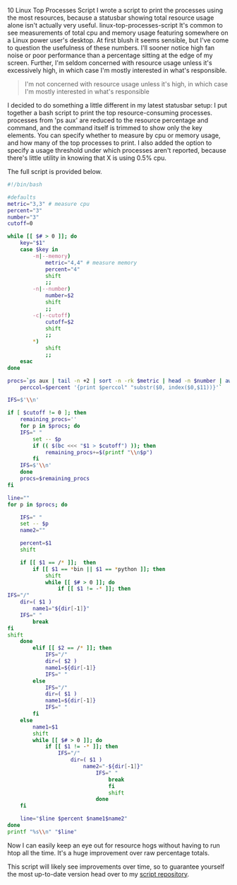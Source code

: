 10	Linux Top Processes Script	I wrote a script to print the processes using the most resources, because a statusbar showing total resource usage alone isn't actually very useful.	linux-top-processes-script	It's common to see measurements of total cpu and memory usage featuring somewhere on a Linux power user's desktop. At first blush it seems sensible, but I've come to question the usefulness of these numbers. I'll sooner notice high fan noise or poor performance than a percentage sitting at the edge of my screen. Further, I'm seldom concerned with resource usage unless it's excessively high, in which case I'm mostly interested in what's responsible.
>I'm not concerned with resource usage unless it's high, in which case I'm mostly interested in what's responsible

I decided to do something a little different in my latest statusbar setup: I put together a bash script to print the top resource-consuming processes. processes from 'ps aux' are reduced to the resource percentage and command, and the command itself is trimmed to show only the key elements. You can specify whether to measure by cpu or memory usage, and how many of the top processes to print. I also added the option to specify a usage threshold under which processes aren't reported, because there's little utility in knowing that X is using 0.5% cpu.

The full script is provided below.

```Bash
#!/bin/bash

#defaults
metric="3,3" # measure cpu
percent="3"
number="3"
cutoff=0

while [[ $# > 0 ]]; do
	key="$1"
	case $key in
		-m|--memory)
			metric="4,4" # measure memory
			percent="4"
			shift
			;;
		-n|--number)
			number=$2
			shift
			;;
		-c|--cutoff)
			cutoff=$2
			shift
			;;
		*)
			shift
			;;
	esac
done

procs=`ps aux | tail -n +2 | sort -n -rk $metric | head -n $number | awk -v \\
	perccol=$percent '{print $perccol" "substr($0, index($0,$11))}'`

IFS=$'\\n'

if [ $cutoff != 0 ]; then
	remaining_procs=''
	for p in $procs; do
	IFS=" "
		set -- $p
		if (( $(bc <<< "$1 > $cutoff") )); then
			remaining_procs+=$(printf "\\n$p")
		fi
	IFS=$'\\n'
	done
	procs=$remaining_procs
fi

line=""
for p in $procs; do

	IFS=" "
	set -- $p
	name2=""

	percent=$1
	shift

	if [[ $1 == /* ]];  then
		if [[ $1 == *bin || $1 == *python ]]; then
			shift
			while [[ $# > 0 ]]; do
				if [[ $1 != -* ]]; then
IFS="/"
	dir=( $1 )
		name1="${dir[-1]}"
	IFS=" "
		break
fi
shift
	done
		elif [[ $2 == /* ]]; then
			IFS="/"
			dir=( $2 )
			name1=${dir[-1]}
			IFS=" "
		else
			IFS="/"
			dir=( $1 )
			name1=${dir[-1]}
			IFS=" "
		fi
	else
		name1=$1
		shift
		while [[ $# > 0 ]]; do
			if [[ $1 != -* ]]; then
				IFS="/"
					dir=( $1 )
						name2="-${dir[-1]}"
							IFS=" "
								break
								fi
								shift
							done
	fi

	line="$line $percent $name1$name2"
done
printf "%s\\n" "$line"
```

Now I can easily keep an eye out for resource hogs without having to run htop all the time. It's a huge improvement over raw percentage totals.

This script will likely see improvements over time, so to guarantee yourself the most up-to-date version head over to my [script repository](https://github.com/ftzm/scripts).
